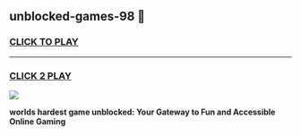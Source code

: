 
## unblocked-games-98 👋
<h3>
<a href="https://premium.freeplayer.one?title=unblocked-games-98&ref=14F">CLICK TO PLAY</a></h3>
<hr>

<h3>
<a href="https://premium.freeplayer.one?title=unblocked-games-98&ref=14F">CLICK 2 PLAY</a>
  
</h3>

<a href="https://premium.freeplayer.one?title=unblocked-games-98&ref=12F/"><img src="https://clearcache.store/games.png"></a>


**worlds hardest game unblocked: Your Gateway to Fun and Accessible Online Gaming**
